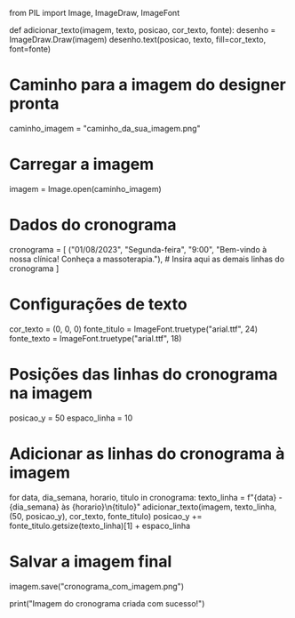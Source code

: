 from PIL import Image, ImageDraw, ImageFont

def adicionar_texto(imagem, texto, posicao, cor_texto, fonte):
    desenho = ImageDraw.Draw(imagem)
    desenho.text(posicao, texto, fill=cor_texto, font=fonte)

# Caminho para a imagem do designer pronta
caminho_imagem = "caminho_da_sua_imagem.png"

# Carregar a imagem
imagem = Image.open(caminho_imagem)

# Dados do cronograma
cronograma = [
    ("01/08/2023", "Segunda-feira", "9:00", "Bem-vindo à nossa clínica! Conheça a massoterapia."),
    # Insira aqui as demais linhas do cronograma
]

# Configurações de texto
cor_texto = (0, 0, 0)
fonte_titulo = ImageFont.truetype("arial.ttf", 24)
fonte_texto = ImageFont.truetype("arial.ttf", 18)

# Posições das linhas do cronograma na imagem
posicao_y = 50
espaco_linha = 10

# Adicionar as linhas do cronograma à imagem
for data, dia_semana, horario, titulo in cronograma:
    texto_linha = f"{data} - {dia_semana} às {horario}\n{titulo}"
    adicionar_texto(imagem, texto_linha, (50, posicao_y), cor_texto, fonte_titulo)
    posicao_y += fonte_titulo.getsize(texto_linha)[1] + espaco_linha

# Salvar a imagem final
imagem.save("cronograma_com_imagem.png")

print("Imagem do cronograma criada com sucesso!")
